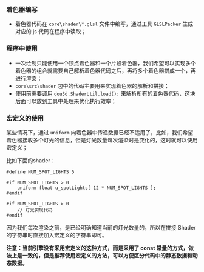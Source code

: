 
### 着色器编写

* 着色器代码在 `core\shader\*.glsl` 文件中编写，通过工具 `GLSLPacker` 生成对应的 js 代码在程序中读取；

### 程序中使用

* 一次绘制只能使用一个顶点着色器和一个片段着色器，我们希望可以实现多个着色器的组合就需要自己解析着色器代码之后，再将多个着色器拼成一个，再进行渲染；
* `core\src\shader` 包中的代码主要用来实现着色器的解析和拼接；
* 使用前需要调用 `dou3d.ShaderUtil.load();` 来解析所有的着色器代码，这块后面可以放到工具中处理来优化执行效率；

### 宏定义的使用

某些情况下，通过 `uniform` 向着色器中传递数据已经不适用了，比如，我们希望着色器接收多个灯光的信息，但是灯光数量每次渲染时是变化的，这时就可以使用宏定义；

比如下面的shader：

    #define NUM_SPOT_LIGHTS 5

    #if NUM_SPOT_LIGHTS > 0
        uniform float u_spotLights[ 12 * NUM_SPOT_LIGHTS ];
    #endif

    #if NUM_SPOT_LIGHTS > 0
        // 灯光实现代码
    #endif

因为我们每次渲染之前，是已经明确知道当前的灯光数量的，所以在拼接 Shader 的字符串时直接加入宏定义的字符串即可。

**注意：当前引擎没有采用宏定义的这种方式，而是采用了 const 常量的方式，做法上是一致的，但是推荐使用宏定义的方法，可以方便区分代码中的静态数据和动态数据。**
